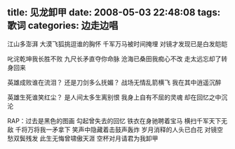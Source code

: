 title: 见龙卸甲
date: 2008-05-03 22:48:08
tags: 歌词
categories: 边走边唱
---
江山多澎湃
大漠飞狐挑逗谁的胸怀
千军万马被时间掩埋
对镜才发现已是白发皑皑
<!-- more -->
叱诧乾坤我长胜不败
九尺长矛直夺你命脉
沧海已桑田我痴心不改
走太远忘却了转身回来

英雄成败谁在流泪？
还是刀剑多么抚媚？
战场无情乱箭横飞
我在其中逍遥沉醉

英雄生死谁笑红尘？
是人间太多生离别恨
我身上自有不屈的灵魂
却在回忆之中沉沦

RAP：过去是黑色的图画
勾起曾失去的回忆
铁衣在身驰聘着宝马
横扫千军天下无敌
千将万将我一矛拿下
笑声中隐藏着击鼓声轰炸
岁月消释的人头已白花
对镜空愁双鬓残发
此生无悔曾啸傲天涯
空杯对月请君为我卸甲